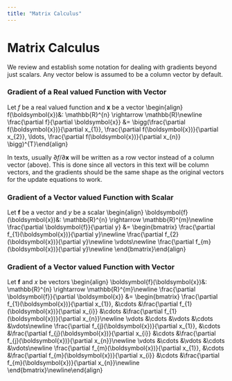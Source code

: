 ```yaml
---
title: "Matrix Calculus"
---
```


# Matrix Calculus

We review and establish some notation for dealing with gradients beyond just scalars. Any vector below is assumed to be a column vector by default.

### Gradient of a Real valued Function with Vector

Let $f$ be a real valued function and $\boldsymbol{x}$ be a vector
\begin{align}
    f(\boldsymbol{x})&: \mathbb{R}^{n} \rightarrow \mathbb{R}\newline
    \frac{\partial f}{\partial \boldsymbol{x}} &= \bigg(\frac{\partial f(\boldsymbol{x})}{\partial x_{1}}, \frac{\partial f(\boldsymbol{x})}{\partial x_{2}},  \ldots, \frac{\partial f(\boldsymbol{x})}{\partial x_{n}} \bigg)^{T}\end{align}

In texts, usually $\partial f/\partial \boldsymbol{x}$ will be written as a row vector instead of a column vector (above). This is done since all vectors in this text will be column vectors, and the gradients should be the same shape as the original vectors for the update equations to work.

### Gradient of a Vector valued Function with Scalar

Let $\boldsymbol{f}$ be a vector and $y$ be a scalar
\begin{align}
    \boldsymbol{f}(\boldsymbol{x})&: \mathbb{R}^{n} \rightarrow \mathbb{R}^{m}\newline
    \frac{\partial \boldsymbol{f}}{\partial y} &= \begin{bmatrix}
    \frac{\partial f_{1}(\boldsymbol{x})}{\partial y}\newline
    \frac{\partial f_{2}(\boldsymbol{x})}{\partial y}\newline
    \vdots\newline
    \frac{\partial f_{m}(\boldsymbol{x})}{\partial y}\newline
    \end{bmatrix}\end{align}

### Gradient of a Vector valued Function with Vector

Let $\boldsymbol{f}$ and $x$ be vectors
\begin{align}
    \boldsymbol{f}(\boldsymbol{x})&: \mathbb{R}^{n} \rightarrow \mathbb{R}^{m}\newline
    \frac{\partial \boldsymbol{f}}{\partial \boldsymbol{x}} &= \begin{bmatrix}
        \frac{\partial f_{1}(\boldsymbol{x})}{\partial x_{1}}, &\cdots &\frac{\partial f_{1}(\boldsymbol{x})}{\partial x_{i}} &\cdots &\frac{\partial f_{1}(\boldsymbol{x})}{\partial x_{n}}\newline
        \vdots &\cdots &\vdots &\cdots &\vdots\newline
        \frac{\partial f_{j}(\boldsymbol{x})}{\partial x_{1}}, &\cdots &\frac{\partial f_{j}(\boldsymbol{x})}{\partial x_{i}} &\cdots &\frac{\partial f_{j}(\boldsymbol{x})}{\partial x_{n}}\newline
        \vdots &\cdots &\vdots &\cdots &\vdots\newline
        \frac{\partial f_{m}(\boldsymbol{x})}{\partial x_{1}}, &\cdots &\frac{\partial f_{m}(\boldsymbol{x})}{\partial x_{i}} &\cdots &\frac{\partial f_{m}(\boldsymbol{x})}{\partial x_{n}}\newline
    \end{bmatrix}\newline\end{align}
